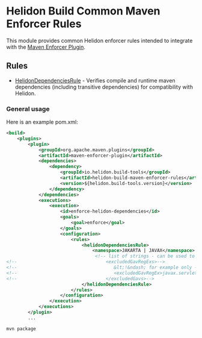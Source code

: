 # Helidon Build Common Maven Enforcer Rules

This module provides common Helidon enforcer rules intended to integrate with the [Maven Enforcer Plugin](https://maven.apache.org/enforcer/maven-enforcer-plugin/).

## Rules
* [HelidonDependenciesRule](src/main/java/io/helidon/build/maven/enforcer/rules/HelidonDependenciesRule.java) - Verifies compile and runtime maven dependencies (including transitive dependencies) for compatibility with Helidon.

### General usage

Here is an example pom.xml:

```xml
<build>
    <plugins>
        <plugin>
            <groupId>org.apache.maven.plugins</groupId>
            <artifactId>maven-enforcer-plugin</artifactId>
            <dependencies>
                <dependency>
                    <groupId>io.helidon.build-tools</groupId>
                    <artifactId>helidon-build-maven-enforcer-rules</artifactId>
                    <version>${helidon.build-tools.version}</version>
                </dependency>
            </dependencies>
            <executions>
                <execution>
                    <id>enforce-helidon-dependencies</id>
                    <goals>
                        <goal>enforce</goal>
                    </goals>
                    <configuration>
                        <rules>
                            <helidonDependenciesRule>
                                <namespace>JAKARTA | JAVAX</namespace>
                                 <!-- list of strings - can be used to exclude a package / group name from validation -->
<!--                                 <excludedGavRegExs>-->
<!--                                    &lt;!&ndash; for example only - we suggest not including this exclusion in your usage &ndash;&gt;-->
<!--                                    <excludedGavRegEx>javax.servlet.*</excludedGavRegEx>-->
<!--                                 </excludedGavs>-->
                            </helidonDependenciesRule>
                        </rules>
                    </configuration>
                </execution>
            </executions>
        </plugin>
        ...
```

```bash
mvn package
```

